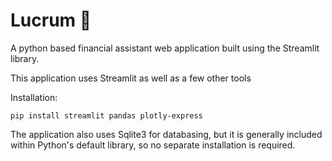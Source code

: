# Lucrum 💸
A python based financial assistant web application built using the Streamlit library.



This application uses Streamlit as well as a few other tools

Installation:

```
pip install streamlit pandas plotly-express
```
The application also uses Sqlite3 for databasing, but it is generally included within Python's default library, so no separate installation is required.
